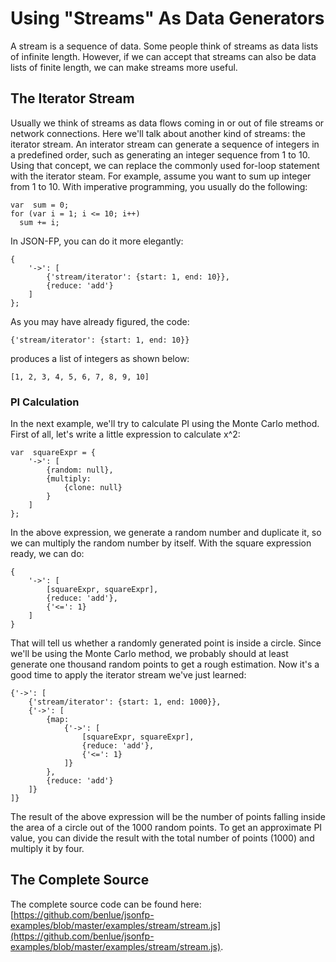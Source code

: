 Using "Streams" As Data Generators
==================================

A stream is a sequence of data. Some people think of streams as data lists of infinite length. However, if we can accept that streams can also be data lists of finite length, we can make streams more useful.

## The Iterator Stream
Usually we think of streams as data flows coming in or out of file streams or network connections. Here we'll talk about another kind of streams: the iterator stream. An interator stream can generate a sequence of integers in a predefined order, such as generating an integer sequence from 1 to 10. Using that concept, we can replace the commonly used for-loop statement with the iterator steam. For example, assume you want to sum up integer from 1 to 10. With imperative programming, you usually do the following:

    var  sum = 0;
    for (var i = 1; i <= 10; i++)
      sum += i;

In JSON-FP, you can do it more elegantly:

    {
		'->': [
	    	{'stream/iterator': {start: 1, end: 10}},
	    	{reduce: 'add'}
	    ]
	};

As you may have already figured, the code:

    {'stream/iterator': {start: 1, end: 10}}

produces a list of integers as shown below:

    [1, 2, 3, 4, 5, 6, 7, 8, 9, 10]

### PI Calculation
In the next example, we'll try to calculate PI using the Monte Carlo method. First of all, let's write a little expression to calculate x^2:

    var  squareExpr = {
		'->': [
			{random: null},
			{multiply:
				{clone: null}
			}
		]
	};

In the above expression, we generate a random number and duplicate it, so we can multiply the random number by itself. With the square expression ready, we can do:

    {
		'->': [
			[squareExpr, squareExpr],
			{reduce: 'add'},
			{'<=': 1}
		]
	}

That will tell us whether a randomly generated point is inside a circle. Since we'll be using the Monte Carlo method, we probably should at least generate one thousand random points to get a rough estimation. Now it's a good time to apply the iterator stream we've just learned:

	{'->': [
       	{'stream/iterator': {start: 1, end: 1000}},
		{'->': [
		    {map:
		    	{'->': [
					[squareExpr, squareExpr],
					{reduce: 'add'},
					{'<=': 1}
				]}
		    },
		    {reduce: 'add'}
		]}
	]}

The result of the above expression will be the number of points falling inside the area of a circle out of the 1000 random points. To get an approximate PI value, you can divide the result with the total number of points (1000) and multiply it by four.

## The Complete Source
The complete source code can be found here: [https://github.com/benlue/jsonfp-examples/blob/master/examples/stream/stream.js](https://github.com/benlue/jsonfp-examples/blob/master/examples/stream/stream.js).